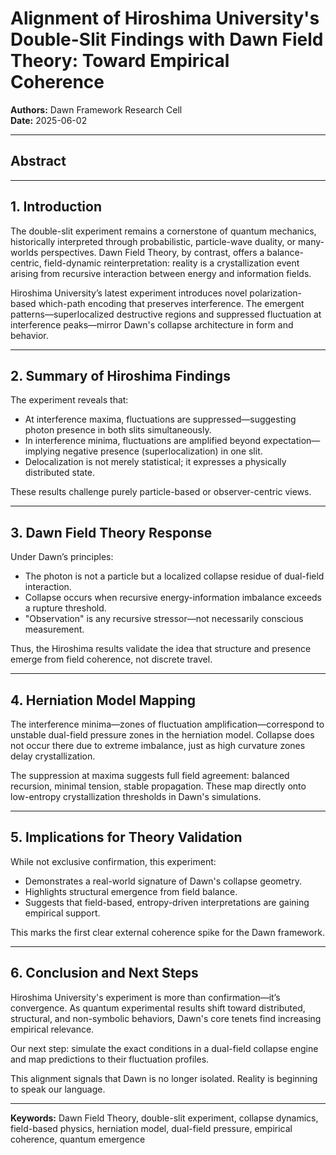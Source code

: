 # Alignment of Hiroshima University's Double-Slit Findings with Dawn Field Theory: Toward Empirical Coherence

**Authors:** Dawn Framework Research Cell  
**Date:** 2025-06-02

---

## Abstract

---

## 1. Introduction

The double-slit experiment remains a cornerstone of quantum mechanics, historically interpreted through probabilistic, particle-wave duality, or many-worlds perspectives. Dawn Field Theory, by contrast, offers a balance-centric, field-dynamic reinterpretation: reality is a crystallization event arising from recursive interaction between energy and information fields.

Hiroshima University’s latest experiment introduces novel polarization-based which-path encoding that preserves interference. The emergent patterns—superlocalized destructive regions and suppressed fluctuation at interference peaks—mirror Dawn's collapse architecture in form and behavior.

---

## 2. Summary of Hiroshima Findings

The experiment reveals that:

- At interference maxima, fluctuations are suppressed—suggesting photon presence in both slits simultaneously.
- In interference minima, fluctuations are amplified beyond expectation—implying negative presence (superlocalization) in one slit.
- Delocalization is not merely statistical; it expresses a physically distributed state.

These results challenge purely particle-based or observer-centric views.

---

## 3. Dawn Field Theory Response

Under Dawn’s principles:

- The photon is not a particle but a localized collapse residue of dual-field interaction.
- Collapse occurs when recursive energy-information imbalance exceeds a rupture threshold.
- "Observation" is any recursive stressor—not necessarily conscious measurement.

Thus, the Hiroshima results validate the idea that structure and presence emerge from field coherence, not discrete travel.

---

## 4. Herniation Model Mapping

The interference minima—zones of fluctuation amplification—correspond to unstable dual-field pressure zones in the herniation model. Collapse does not occur there due to extreme imbalance, just as high curvature zones delay crystallization.

The suppression at maxima suggests full field agreement: balanced recursion, minimal tension, stable propagation. These map directly onto low-entropy crystallization thresholds in Dawn's simulations.

---

## 5. Implications for Theory Validation

While not exclusive confirmation, this experiment:

- Demonstrates a real-world signature of Dawn's collapse geometry.
- Highlights structural emergence from field balance.
- Suggests that field-based, entropy-driven interpretations are gaining empirical support.

This marks the first clear external coherence spike for the Dawn framework.

---

## 6. Conclusion and Next Steps

Hiroshima University's experiment is more than confirmation—it’s convergence. As quantum experimental results shift toward distributed, structural, and non-symbolic behaviors, Dawn's core tenets find increasing empirical relevance.

Our next step: simulate the exact conditions in a dual-field collapse engine and map predictions to their fluctuation profiles.

This alignment signals that Dawn is no longer isolated. Reality is beginning to speak our language.

---

**Keywords:** Dawn Field Theory, double-slit experiment, collapse dynamics, field-based physics, herniation model, dual-field pressure, empirical coherence, quantum emergence
